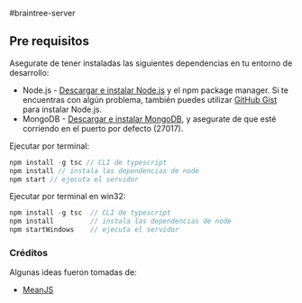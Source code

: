 #braintree-server

## Pre requisitos
Asegurate de tener instaladas las siguientes dependencias en tu entorno de desarrollo:
* Node.js - [Descargar e instalar Node.js](https://nodejs.org/en/download/) y el npm package manager. Si te encuentras con algún problema, también puedes utilizar [GitHub Gist](https://gist.github.com/isaacs/579814) para instalar Node.js.
* MongoDB - [Descargar e instalar MongoDB](http://www.mongodb.org/downloads), y asegurate de que esté corriendo en el puerto por defecto (27017).

Ejecutar por terminal:

```js
npm install -g tsc // CLI de typescript
npm install // instala las dependencias de node
npm start // ejecuta el servidor
```

Ejecutar por terminal en win32:
```js
npm install -g tsc  // CLI de typescript
npm install         // instala las dependencias de node
npm startWindows    // ejecuta el servidor
```

### Créditos
Algunas ideas fueron tomadas de:
* [MeanJS](https://github.com/meanjs/mean/)